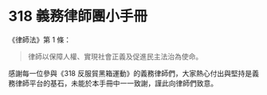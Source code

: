 # 318 義務律師團小手冊

《律師法》第 1 條：

> 律師以保障人權、實現社會正義及促進民主法治為使命。

感謝每一位參與《318 反服貿黑箱運動》的義務律師們，大家熱心付出與堅持是義務律師平台的基石，未能於本手冊中一一致謝，謹此向律師們致意。
